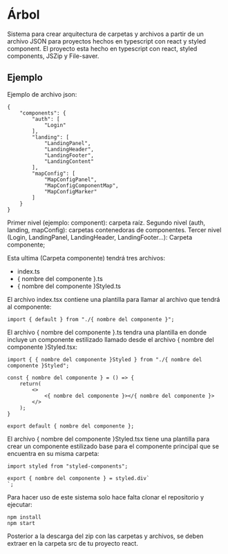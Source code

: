 # Árbol

Sistema para crear arquitectura de carpetas y archivos a partir de un archivo JSON para proyectos hechos en typescript con react y styled component.
El proyecto esta hecho en typescript con react, styled components, JSZip y File-saver.

## Ejemplo

Ejemplo de archivo json:

```
{
    "components": {
        "auth": [
            "Login"
        ],
        "landing": [
            "LandingPanel",
            "LandingHeader",
            "LandingFooter",
            "LandingContent"
        ],
        "mapConfig": [
            "MapConfigPanel",
            "MapConfigComponentMap",
            "MapConfigMarker"
        ]
    }
}
```

Primer nivel (ejemplo: component): carpeta raíz.
Segundo nivel (auth, landing, mapConfig): carpetas contenedoras de componentes.
Tercer nivel (Login, LandingPanel, LandingHeader, LandingFooter...): Carpeta componente;

Esta ultima (Carpeta componente) tendrá tres archivos:
- index.ts
- { nombre del componente }.ts
- { nombre del componente }Styled.ts

El archivo index.tsx contiene una plantilla para llamar al archivo que tendrá al componente:

```
import { default } from "./{ nombre del componente }";
```

El archivo { nombre del componente }.ts tendra una plantilla en donde incluye un componente estilizado llamado desde el archivo { nombre del componente }Styled.tsx:

```
import { { nombre del componente }Styled } from "./{ nombre del componente }Styled";

const { nombre del componente } = () => {
    return(
        <>
            <{ nombre del componente }></{ nombre del componente }>
        </>
    );
}

export default { nombre del componente };
```

El archivo { nombre del componente }Styled.tsx tiene una plantilla para crear un componente estilizado base para el componente principal que se encuentra en su misma carpeta:

```
import styled from "styled-components";

export { nombre del componente } = styled.div`
`;
```

Para hacer uso de este sistema solo hace falta clonar el repositorio y ejecutar:

```
npm install
npm start
```

Posterior a la descarga del zip con las carpetas y archivos, se deben extraer en la carpeta src de tu proyecto react.